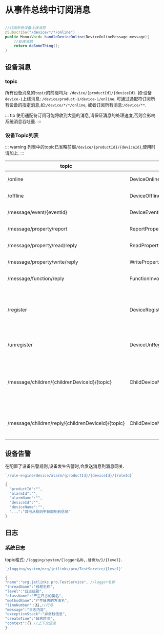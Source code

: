 # 从事件总线中订阅消息

```java

//订阅所有设备上线消息
@Subscribe("/device/*/*/online")
public Mono<Void> handleDeviceOnline(DeviceOnlineMessage message){
    //处理消息
    return doSomeThing();
}

```

## 设备消息

### topic
所有设备消息的`topic`的前缀均为: `/device/{productId}/{deviceId}`.
如:设备`device-1`上线消息: `/device/product-1/device-1/online`.
可通过通配符订阅所有设备的指定消息,如:`/device/*/*/online`,
或者订阅所有消息:`/device/**`.

::: tip
使用通配符订阅可能将收到大量的消息,请保证消息的处理速度,否则会影响系统消息吞吐量.
:::

### 设备Topic列表

::: warning
列表中的topic已省略前缀`/device/{productId}/{deviceId}`,使用时请加上.
:::

|  topic   | 类型  | 说明 |
|  ----  | ----  | ----|
| /online  | DeviceOnlineMessage | 设备上线   |
| /offline  | DeviceOfflineMessage |  设备离线  |
| /message/event/{eventId}  | DeviceEventMessage |  设备事件  |
| /message/property/report  | ReportPropertyMessage |  设备上报属性  |
| /message/property/read/reply  | ReadPropertyMessageReply |  读取属性回复  |
| /message/property/write/reply  | WritePropertyMessageReply |  修改属性回复  |
| /message/function/reply  | FunctionInvokeMessageReply |  调用功能回复  |
| /register  | DeviceRegisterMessage |  设备注册,通常与子设备消息配合使用  |
| /unregister  | DeviceUnRegisterMessage |  设备注销,同上  |
| /message/children/{childrenDeviceId}/{topic}  | ChildDeviceMessage |  子设备消息,{topic}为子设备消息对应的topic  |
| /message/children/reply/{childrenDeviceId}/{topic}  | ChildDeviceMessage |  子设备回复消息,同上  |

## 设备告警

在配置了设备告警规则,设备发生告警时,会发送消息到消息网关.

```js
`/rule-engine/device/alarm/{productId}/{deviceId}/{ruleId}`

{
  "productId":"",
  "alarmId":"",
  "alarmName":"",
  "deviceId":"",
  "deviceName":"",
  "...":"其他从规则中获取到到信息"
}
```

## 日志

### 系统日志

topic格式: `/logging/system/{logger名称,.替换为/}/{level}`.

```js
`/logging/system/org/jetlinks/pro/TestService/{level}`

{
"name":"org.jetlinks.pro.TestService", //logger名称
"threadName":"线程名称",
"level":"日志级别",
"className":"产生日志的类名",
"methodName":"产生日志的方法名",
"lineNumber"：32,//行号
"message":"日志内容",
"exceptionStack":"异常栈信息",
"createTime":"日志时间",
"context":{} //上下文信息
}

```